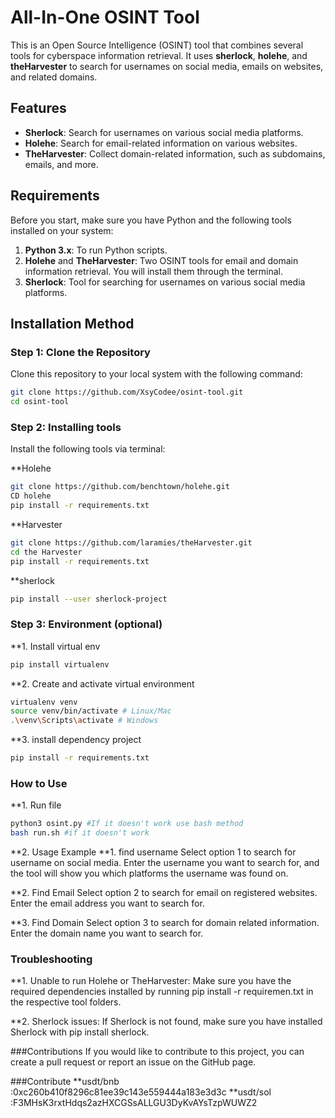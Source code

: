 # All-In-One OSINT Tool

This is an Open Source Intelligence (OSINT) tool that combines several tools for cyberspace information retrieval. It uses **sherlock**, **holehe**, and **theHarvester** to search for usernames on social media, emails on websites, and related domains.

## Features
- **Sherlock**: Search for usernames on various social media platforms.
- **Holehe**: Search for email-related information on various websites.
- **TheHarvester**: Collect domain-related information, such as subdomains, emails, and more.

## Requirements
Before you start, make sure you have Python and the following tools installed on your system:

1. **Python 3.x**: To run Python scripts.
2. **Holehe** and **TheHarvester**: Two OSINT tools for email and domain information retrieval. You will install them through the terminal.
3. **Sherlock**: Tool for searching for usernames on various social media platforms.

## Installation Method

### Step 1: Clone the Repository
Clone this repository to your local system with the following command:

``` bash
git clone https://github.com/XsyCodee/osint-tool.git
cd osint-tool
```

### Step 2: Installing tools
Install the following tools via terminal:

**Holehe
``` bash
git clone https://github.com/benchtown/holehe.git
CD holehe
pip install -r requirements.txt
```

**Harvester
``` bash
git clone https://github.com/laramies/theHarvester.git
cd the Harvester
pip install -r requirements.txt
```

**sherlock
``` bash
pip install --user sherlock-project
```

### Step 3: Environment (optional)
**1. Install virtual env
``` bash
pip install virtualenv
```

**2. Create and activate virtual environment
``` bash
virtualenv venv
source venv/bin/activate # Linux/Mac
.\venv\Scripts\activate # Windows
```

**3. install dependency project
``` bash
pip install -r requirements.txt
```

### How to Use
**1. Run file
``` bash
python3 osint.py #If it doesn't work use bash method
bash run.sh #if it doesn't work
```

**2. Usage Example
**1. find username
Select option 1 to search for username on social media. Enter the username you want to search for, and the tool will show you which platforms the username was found on.

**2. Find Email
Select option 2 to search for email on registered websites. Enter the email address you want to search for.

**3. Find Domain
Select option 3 to search for domain related information. Enter the domain name you want to search for.

### Troubleshooting
**1. Unable to run Holehe or TheHarvester:
Make sure you have the required dependencies installed by running pip install -r requiremen.txt in the respective tool folders.

**2. Sherlock issues:
If Sherlock is not found, make sure you have installed Sherlock with pip install sherlock.

###Contributions
If you would like to contribute to this project, you can create a pull request or report an issue on the GitHub page.

###Contribute
**usdt/bnb :0xc260b410f8296c81ee39c143e559444a183e3d3c
**usdt/sol :F3MHsK3rxtHdqs2azHXCGSsALLGU3DyKvAYsTzpWUWZ2